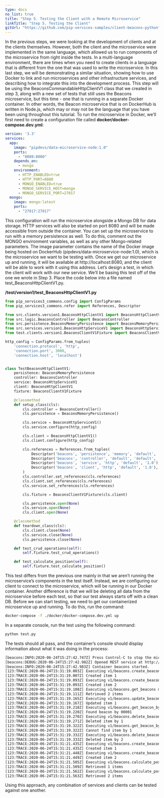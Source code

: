 ```yaml
---
type: docs
no_list: true
title: "Step 5. Testing the Client with a Remote Microservice"
linkTitle: "Step 5. Testing the Client" 
gitUrl: "https://github.com/pip-services-samples/client-beacons-python"
---
```


In the previous steps, we were looking at the development of clients and at the clients themselves. However, both the client and the microservice were implemented in the same language, which allowed us to run components of the microservice from right inside the tests. In a multi-language environment, there are times when you need to create clients in a language that is different from the one that was used to write the microservice. In this last step, we will be demonstrating a similar situation, showing how to use Docker to link and run microservices and other infrastructure services, and describing how to integrate this into the development process.
This step will be using the BeaconsCommandableHttpClientV1 class that we created in step 3, along with a new set of tests that still uses the Beacons microservice, but this time - one that is running in a separate Docker container. In other words, the Beacon microservice that is on DockerHub is written in Node.js, which may or may not be the language that you have been using throughout this tutorial. 
To run the microservice in Docker, we’ll first need to create a configuration file called  **docker/docker-compose.dev.yml**:

```yml
version: '3.3'
services:
  app:    
    image: "pipdevs/data-microservice-node:1.0"    
    ports:      
      - "8080:8080"  
    depends_on:      
      - mongo     
    environment:      
      - HTTP_ENABLED=true      
      - HTTP_PORT=8080      
      - MONGO_ENABLED=true      
      - MONGO_SERVICE_HOST=mongo      
      - MONGO_SERVICE_PORT=27017
  mongo:    
    image: mongo:latest      
    ports:        
      - "27017:27017"

```

This configuration will run the microservice alongside a Mongo DB for data storage. HTTP services will also be started on port 8080 and will be made accessible from outside the container. You can set up the microservice to run with a memory persistence as well. To do this, comment out the MONGO environment variables, as well as any other Mongo-related parameters.
The image parameter contains the name of the Docker image being hosted on DockerHub (pipdevs/data-microservice-node:1.0), which is the microservice we want to be testing with. Once we get our microservice up and running, it will be available at http://localhost:8080, and the client will be able to work with it using this address. Let’s design a test, in which the client will work with our new service. We’ll be basing this test off of the one we wrote in Step 3. Place the code below into a file named test_BeaconsHttpClientV1.py.

**/test/version1/test_BeaconsHttpClientV1.py**

```python
from pip_services3_commons.config import ConfigParams
from pip_services3_commons.refer import References, Descriptor

from src.clients.version1.BeaconsHttpClientV1 import BeaconsHttpClientV1
from src.logic.BeaconsController import BeaconsController
from src.persistence.BeaconsMemoryPersistence import BeaconsMemoryPersistence
from src.services.version1.BeaconsHttpServiceV1 import BeaconsHttpServiceV1
from test.clients.version1.BeaconsClientV1Fixture import BeaconsClientV1Fixture

http_config = ConfigParams.from_tuples(
    'connection.protocol', 'http',
    'connection.port', 3000,
    'connection.host', 'localhost')


class TestBeaconsHttpClientV1:
    persistence: BeaconsMemoryPersistence
    controller: BeaconsController
    service: BeaconsHttpServiceV1
    client: BeaconsHttpClientV1
    fixture: BeaconsClientV1Fixture

    @classmethod
    def setup_class(cls):
        cls.controller = BeaconsController()
        cls.persistence = BeaconsMemoryPersistence()

        cls.service = BeaconsHttpServiceV1()
        cls.service.configure(http_config)

        cls.client = BeaconsHttpClientV1()
        cls.client.configure(http_config)

        cls.references = References.from_tuples(
            Descriptor('beacons', 'persistence', 'memory', 'default', '1.0'), cls.persistence,
            Descriptor('beacons', 'controller', 'default', 'default', '1.0'), cls.controller,
            Descriptor('beacons', 'service', 'http', 'default', '1.0'), cls.service,
            Descriptor('beacons', 'client', 'http', 'default', '1.0'), cls.client
        )
        cls.controller.set_references(cls.references)
        cls.client.set_references(cls.references)
        cls.service.set_references(cls.references)

        cls.fixture = BeaconsClientV1Fixture(cls.client)

        cls.persistence.open(None)
        cls.service.open(None)
        cls.client.open(None)

    @classmethod
    def teardown_class(cls):
        cls.client.close(None)
        cls.service.close(None)
        cls.persistence.close(None)

    def test_crud_operations(self):
        self.fixture.test_crud_operations()

    def test_calculate_position(self):
        self.fixture.test_calculate_position()

```

This test differs from the previous one mainly in that we aren’t running the microservice’s components in the test itself. Instead, we are configuring our client to connect to the microservice, which will be running in our Docker container. Another difference is that we will be deleting all data from the microservice before each test, so that our test always starts off with a clean DB.
Before we can start testing, we need to get our containerized microservice up and running. To do this, run the command:

```bash
docker-compose -f ./docker/docker-compose.dev.yml up 

```

In a separate console, run the test using the following command:
```bash
python test.py

```

The tests should all pass, and the container’s console should display information about what it was doing in the process:

```bash
[beacons:INFO:2020-06-24T15:27:42.747Z] Press Control-C to stop the microservice...
[beacons:DEBUG:2020-06-24T15:27:42.982Z] Opened REST service at http://0.0.0.0:8080
[beacons:INFO:2020-06-24T15:27:42.983Z] Container beacons started.
[123:TRACE:2020-06-24T15:31:19.003Z] Executing v1/beacons.create_beacon method
[123:TRACE:2020-06-24T15:31:19.007Z] Created item 1
[123:TRACE:2020-06-24T15:31:19.093Z] Executing v1/beacons.create_beacon method
[123:TRACE:2020-06-24T15:31:19.093Z] Created item 2
[123:TRACE:2020-06-24T15:31:19.108Z] Executing v1/beacons.get_beacons method
[123:TRACE:2020-06-24T15:31:19.111Z] Retrieved 2 items
[123:TRACE:2020-06-24T15:31:19.165Z] Executing v1/beacons.update_beacon method
[123:TRACE:2020-06-24T15:31:19.167Z] Updated item 1
[123:TRACE:2020-06-24T15:31:19.218Z] Executing v1/beacons.get_beacon_by_udi method
[123:TRACE:2020-06-24T15:31:19.220Z] Found beacon by 00001
[123:TRACE:2020-06-24T15:31:19.270Z] Executing v1/beacons.delete_beacon_by_id method
[123:TRACE:2020-06-24T15:31:19.271Z] Deleted item by 1
[123:TRACE:2020-06-24T15:31:19.322Z] Executing v1/beacons.get_beacon_by_id method
[123:TRACE:2020-06-24T15:31:19.322Z] Cannot find item by 1
[123:TRACE:2020-06-24T15:31:19.332Z] Executing v1/beacons.delete_beacon_by_id method
[123:TRACE:2020-06-24T15:31:19.333Z] Deleted item by 2
[123:TRACE:2020-06-24T15:31:21.435Z] Executing v1/beacons.create_beacon method
[123:TRACE:2020-06-24T15:31:21.435Z] Created item 1
[123:TRACE:2020-06-24T15:31:21.448Z] Executing v1/beacons.create_beacon method
[123:TRACE:2020-06-24T15:31:21.449Z] Created item 2
[123:TRACE:2020-06-24T15:31:21.505Z] Executing v1/beacons.calculate_position method
[123:TRACE:2020-06-24T15:31:21.509Z] Retrieved 1 items
[123:TRACE:2020-06-24T15:31:21.562Z] Executing v1/beacons.calculate_position method
[123:TRACE:2020-06-24T15:31:21.563Z] Retrieved 2 items
```
Using this approach, any combination of services and clients can be tested against one another.